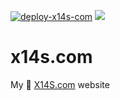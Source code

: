 [![deploy-x14s-com](https://github.com/xsa/x14s.com/actions/workflows/main.yml/badge.svg)](https://github.com/xsa/x14s.com/actions/workflows/main.yml)
![](https://img.shields.io/twitter/follow/x14santo?style=social)

# x14s.com

My 🏑 [X14S.com](http://www.x14s.com) website
